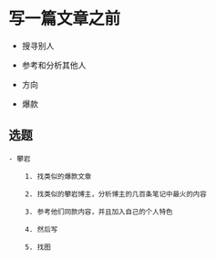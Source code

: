 # 写一篇文章之前

- 搜寻别人

- 参考和分析其他人

 - 方向

 - 爆款




## 选题


    - 攀岩

        1. 找类似的爆款文章

        2. 找类似的攀岩博主，分析博主的几百条笔记中最火的内容

        3. 参考他们同款内容，并且加入自己的个人特色

        4. 然后写

        5. 找图